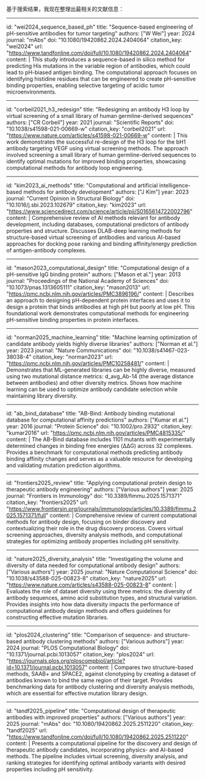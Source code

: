 基于搜索结果，我现在整理出最相关的文献信息：

----
id: "wei2024_sequence_based_ph"
title: "Sequence-based engineering of pH-sensitive antibodies for tumor targeting"
authors: ["W Wei"]
year: 2024
journal: "mAbs"
doi: "10.1080/19420862.2024.2404064"
citation_key: "wei2024"
url: "https://www.tandfonline.com/doi/full/10.1080/19420862.2024.2404064"
content: |
  This study introduces a sequence-based in silico method for predicting His mutations in the variable region of antibodies, which could lead to pH-biased antigen binding. The computational approach focuses on identifying histidine residues that can be engineered to create pH-sensitive binding properties, enabling selective targeting of acidic tumor microenvironments.

----
id: "corbeil2021_h3_redesign"
title: "Redesigning an antibody H3 loop by virtual screening of a small library of human germline-derived sequences"
authors: ["CR Corbeil"]
year: 2021
journal: "Scientific Reports"
doi: "10.1038/s41598-021-00669-w"
citation_key: "corbeil2021"
url: "https://www.nature.com/articles/s41598-021-00669-w"
content: |
  This work demonstrates the successful re-design of the H3 loop for the bH1 antibody targeting VEGF using virtual screening methods. The approach involved screening a small library of human germline-derived sequences to identify optimal mutations for improved binding properties, showcasing computational methods for antibody loop engineering.

----
id: "kim2023_ai_methods"
title: "Computational and artificial intelligence-based methods for antibody development"
authors: ["J Kim"]
year: 2023
journal: "Current Opinion in Structural Biology"
doi: "10.1016/j.sbi.2023.102679"
citation_key: "kim2023"
url: "https://www.sciencedirect.com/science/article/pii/S0165614722002796"
content: |
  Comprehensive review of AI methods relevant for antibody development, including databases, computational predictors of antibody properties and structure. Discusses DLAB-deep learning methods for structure-based virtual screening of antibodies and various AI-based approaches for docking pose ranking and binding affinity/energy prediction of antigen-antibody complexes.

----
id: "mason2023_computational_design"
title: "Computational design of a pH-sensitive IgG binding protein"
authors: ["Mason et al."]
year: 2013
journal: "Proceedings of the National Academy of Sciences"
doi: "10.1073/pnas.1313605111"
citation_key: "mason2013"
url: "https://pmc.ncbi.nlm.nih.gov/articles/PMC3896196/"
content: |
  Describes an approach to designing pH-dependent protein interfaces and uses it to design a protein that binds antibodies at high pH but poorly at low pH. This foundational work demonstrates computational methods for engineering pH-sensitive binding properties in protein interfaces.

----
id: "norman2025_machine_learning"
title: "Machine learning optimization of candidate antibody yields highly diverse libraries"
authors: ["Norman et al."]
year: 2023
journal: "Nature Communications"
doi: "10.1038/s41467-023-38038-4"
citation_key: "norman2023"
url: "https://pmc.ncbi.nlm.nih.gov/articles/PMC10258481/"
content: |
  Demonstrates that ML-generated libraries can be highly diverse, measured using two mutational distance metrics: d_avg_Ab-14 (the average distance between antibodies) and other diversity metrics. Shows how machine learning can be used to optimize antibody candidate selection while maintaining library diversity.

----
id: "ab_bind_database"
title: "AB-Bind: Antibody binding mutational database for computational affinity predictions"
authors: ["Kumar et al."]
year: 2016
journal: "Protein Science"
doi: "10.1002/pro.2932"
citation_key: "kumar2016"
url: "https://pmc.ncbi.nlm.nih.gov/articles/PMC4815335/"
content: |
  The AB-Bind database includes 1101 mutants with experimentally determined changes in binding free energies (ΔΔG) across 32 complexes. Provides a benchmark for computational methods predicting antibody binding affinity changes and serves as a valuable resource for developing and validating mutation prediction algorithms.

----
id: "frontiers2025_review"
title: "Applying computational protein design to therapeutic antibody engineering"
authors: ["Various authors"]
year: 2025
journal: "Frontiers in Immunology"
doi: "10.3389/fimmu.2025.1571371"
citation_key: "frontiers2025"
url: "https://www.frontiersin.org/journals/immunology/articles/10.3389/fimmu.2025.1571371/full"
content: |
  Comprehensive review of current computational methods for antibody design, focusing on binder discovery and contextualizing their role in the drug discovery process. Covers virtual screening approaches, diversity analysis methods, and computational strategies for optimizing antibody properties including pH sensitivity.

----
id: "nature2025_diversity_analysis"
title: "Investigating the volume and diversity of data needed for computational antibody design"
authors: ["Various authors"]
year: 2025
journal: "Nature Computational Science"
doi: "10.1038/s43588-025-00823-8"
citation_key: "nature2025"
url: "https://www.nature.com/articles/s43588-025-00823-8"
content: |
  Evaluates the role of dataset diversity using three metrics: the diversity of antibody sequences, amino acid substitution types, and structural variation. Provides insights into how data diversity impacts the performance of computational antibody design methods and offers guidelines for constructing effective mutation libraries.

----
id: "plos2024_clustering"
title: "Comparison of sequence- and structure-based antibody clustering methods"
authors: ["Various authors"]
year: 2024
journal: "PLOS Computational Biology"
doi: "10.1371/journal.pcbi.1013057"
citation_key: "plos2024"
url: "https://journals.plos.org/ploscompbiol/article?id=10.1371/journal.pcbi.1013057"
content: |
  Compares two structure-based methods, SAAB+ and SPACE2, against clonotyping by creating a dataset of antibodies known to bind the same region of their target. Provides benchmarking data for antibody clustering and diversity analysis methods, which are essential for effective mutation library design.

----
id: "tandf2025_pipeline"
title: "Computational design of therapeutic antibodies with improved properties"
authors: ["Various authors"]
year: 2025
journal: "mAbs"
doi: "10.1080/19420862.2025.2511220"
citation_key: "tandf2025"
url: "https://www.tandfonline.com/doi/full/10.1080/19420862.2025.2511220"
content: |
  Presents a computational pipeline for the discovery and design of therapeutic antibody candidates, incorporating physics- and AI-based methods. The pipeline includes virtual screening, diversity analysis, and ranking strategies for identifying optimal antibody variants with desired properties including pH sensitivity.